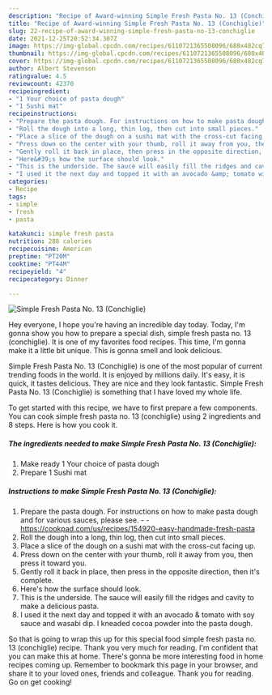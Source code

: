 ```yaml
---
description: "Recipe of Award-winning Simple Fresh Pasta No. 13 (Conchiglie)"
title: "Recipe of Award-winning Simple Fresh Pasta No. 13 (Conchiglie)"
slug: 22-recipe-of-award-winning-simple-fresh-pasta-no-13-conchiglie
date: 2021-12-25T20:52:34.307Z
image: https://img-global.cpcdn.com/recipes/6110721365508096/680x482cq70/simple-fresh-pasta-no-13-conchiglie-recipe-main-photo.jpg
thumbnail: https://img-global.cpcdn.com/recipes/6110721365508096/680x482cq70/simple-fresh-pasta-no-13-conchiglie-recipe-main-photo.jpg
cover: https://img-global.cpcdn.com/recipes/6110721365508096/680x482cq70/simple-fresh-pasta-no-13-conchiglie-recipe-main-photo.jpg
author: Albert Stevenson
ratingvalue: 4.5
reviewcount: 42370
recipeingredient:
- "1 Your choice of pasta dough"
- "1 Sushi mat"
recipeinstructions:
- "Prepare the pasta dough. For instructions on how to make pasta dough and for various sauces, please see.  https://cookpad.com/us/recipes/154920-easy-handmade-fresh-pasta"
- "Roll the dough into a long, thin log, then cut into small pieces."
- "Place a slice of the dough on a sushi mat with the cross-cut facing up."
- "Press down on the center with your thumb, roll it away from you, then press it toward you."
- "Gently roll it back in place, then press in the opposite direction, then it&#39;s complete."
- "Here&#39;s how the surface should look."
- "This is the underside. The sauce will easily fill the ridges and cavity to make a delicious pasta."
- "I used it the next day and topped it with an avocado &amp; tomato with soy sauce and wasabi dip. I kneaded cocoa powder into the pasta dough."
categories:
- Recipe
tags:
- simple
- fresh
- pasta

katakunci: simple fresh pasta 
nutrition: 288 calories
recipecuisine: American
preptime: "PT20M"
cooktime: "PT44M"
recipeyield: "4"
recipecategory: Dinner

---
```



![Simple Fresh Pasta No. 13 (Conchiglie)](https://img-global.cpcdn.com/recipes/6110721365508096/680x482cq70/simple-fresh-pasta-no-13-conchiglie-recipe-main-photo.jpg)

Hey everyone, I hope you're having an incredible day today. Today, I'm gonna show you how to prepare a special dish, simple fresh pasta no. 13 (conchiglie). It is one of my favorites food recipes. This time, I'm gonna make it a little bit unique. This is gonna smell and look delicious.

Simple Fresh Pasta No. 13 (Conchiglie) is one of the most popular of current trending foods in the world. It is enjoyed by millions daily. It's easy, it is quick, it tastes delicious. They are nice and they look fantastic. Simple Fresh Pasta No. 13 (Conchiglie) is something that I have loved my whole life.




To get started with this recipe, we have to first prepare a few components. You can cook simple fresh pasta no. 13 (conchiglie) using 2 ingredients and 8 steps. Here is how you cook it.

<!--inarticleads1-->

##### The ingredients needed to make Simple Fresh Pasta No. 13 (Conchiglie):

1. Make ready 1 Your choice of pasta dough
1. Prepare 1 Sushi mat




<!--inarticleads2-->

##### Instructions to make Simple Fresh Pasta No. 13 (Conchiglie):

1. Prepare the pasta dough. For instructions on how to make pasta dough and for various sauces, please see. -  - https://cookpad.com/us/recipes/154920-easy-handmade-fresh-pasta
1. Roll the dough into a long, thin log, then cut into small pieces.
1. Place a slice of the dough on a sushi mat with the cross-cut facing up.
1. Press down on the center with your thumb, roll it away from you, then press it toward you.
1. Gently roll it back in place, then press in the opposite direction, then it&#39;s complete.
1. Here&#39;s how the surface should look.
1. This is the underside. The sauce will easily fill the ridges and cavity to make a delicious pasta.
1. I used it the next day and topped it with an avocado &amp; tomato with soy sauce and wasabi dip. I kneaded cocoa powder into the pasta dough.




So that is going to wrap this up for this special food simple fresh pasta no. 13 (conchiglie) recipe. Thank you very much for reading. I'm confident that you can make this at home. There's gonna be more interesting food in home recipes coming up. Remember to bookmark this page in your browser, and share it to your loved ones, friends and colleague. Thank you for reading. Go on get cooking!
